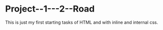 # Project--1---2--Road
This is just my first starting tasks of HTML and with inline and internal css.
